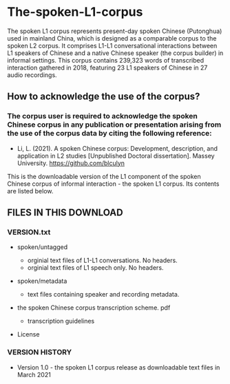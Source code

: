 # The-spoken-L1-corpus
The spoken L1 corpus represents present-day spoken Chinese (Putonghua) used in mainland China, which is designed as a comparable corpus to the spoken L2 corpus. It comprises L1-L1 conversational interactions between L1 speakers of Chinese and a native Chinese speaker (the corpus builder) in informal settings. This corpus contains 239,323  words of transcribed interaction gathered in 2018, featuring 23 L1 speakers of Chinese in 27 audio recordings.

How to acknowledge the use of the corpus?
-----------------------------------------
### The corpus user is required to acknowledge the spoken Chinese corpus in any publication or presentation arising from the use of the corpus data by citing the following reference:
* Li, L. (2021). A spoken Chinese corpus: Development, description, and application in L2 studies [Unpublished Doctoral dissertation]. Massey University. https://github.com/blculyn


This is the downloadable version of the L1 component of the spoken Chinese corpus of informal interaction - the spoken L1 corpus.
Its contents are listed below.



FILES IN THIS DOWNLOAD
----------------------
### VERSION.txt

* spoken/untagged
  * orginial text files of L1-L1 conversations. No headers.
  * orginial text files of L1 speech only. No headers.

* spoken/metadata
  * text files containing speaker and recording metadata.

* the spoken Chinese corpus transcription scheme. pdf
  * transcription guidelines
* License

### VERSION HISTORY

* Version 1.0 - the spoken L1 corpus release as downloadable text files in March 2021


